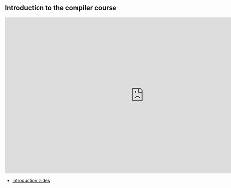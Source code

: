 ## Introduction to the compiler course

<iframe width="896" height="504" src="https://www.youtube-nocookie.com/embed/sDLTsroe85E?rel=0" frameborder="0" allow="autoplay; encrypted-media" allowfullscreen></iframe>

- [Introduction slides](1-introduction.pdf)
